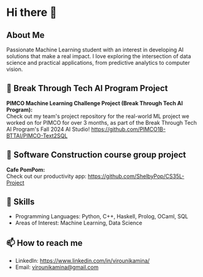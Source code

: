 # Hi there 👋

## About Me
Passionate Machine Learning student with an interest in developing AI solutions that make a real impact. I  love exploring the intersection of data science and practical applications, from predictive analytics to computer vision.

## 🚀 Break Through Tech AI Program Project
**PIMCO Machine Learning Challenge Project (Break Through Tech AI Program):**  
Check out my team's project repository for the real-world ML project we worked on for PIMCO for over 3 months, as part of the Break Through Tech AI Program's Fall 2024 AI Studio! https://github.com/PIMCO1B-BTTAI/PIMCO-Text2SQL

## 🚀 Software Construction course group project
**Cafe PomPom:**  
Check out our productivity app: https://github.com/ShelbyPop/CS35L-Project

## 🔧 Skills
- Programming Languages: Python, C++, Haskell, Prolog, OCaml, SQL
- Areas of Interest: Machine Learning, Data Science


## 📫 How to reach me
- LinkedIn: https://www.linkedin.com/in/virounikamina/
- Email: virounikamina@gmail.com
